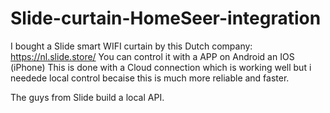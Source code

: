 # Slide-curtain-HomeSeer-integration

I bought a Slide smart WIFI curtain by this Dutch company: https://nl.slide.store/
You can control it with a APP on Android an IOS (iPhone)
This is done with a Cloud connection which is working well but i needede local control becaise this is much more reliable and faster.

The guys from Slide build a local API.




